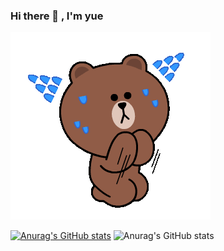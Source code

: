 ### Hi there 👋 , I'm yue

![image](https://github.com/yue0211/yue0211/blob/main/LineBear.gif)

<!--
**yue0211/yue0211** is a ✨ _special_ ✨ repository because its `README.md` (this file) appears on your GitHub profile.

Here are some ideas to get you started:

- 🔭 I’m currently working on ...
- 🌱 I’m currently learning ...
- 👯 I’m looking to collaborate on ...
- 🤔 I’m looking for help with ...
- 💬 Ask me about ...
- 📫 How to reach me: ...
- 😄 Pronouns: ...
- ⚡ Fun fact: ...
-->
[![Anurag's GitHub stats](https://github-readme-stats.vercel.app/api?username=yue0211)](https://github.com/yue0211/github-readme-stats)
![Anurag's GitHub stats](https://github-readme-stats.vercel.app/api?username=yue0211&show_icons=true&theme=radical)
